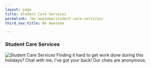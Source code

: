 ```yaml
---
layout: page
title: Student Care Services
permalink: /be-awesome/student-care-services/
third_nav_title: Be Awesome

---
```

### Student Care Services ###
![Student Care Services]({{site.baseurl}}/images/BeAwesome-WYSA_App.png)
Finding it hard to get work done during this holidays? 
Chat with me, I've got your back!
Our chats are anonymous.
